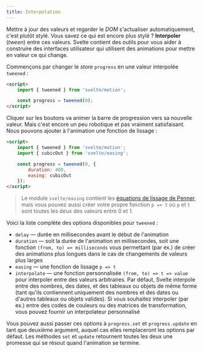 ```yaml
---
title: Interpolation
---
```


Mettre à jour des valeurs et regarder le <span class="vo">_DOM_</span> s'actualiser automatiquement, c'est plutôt stylé. Vous savez ce qui est encore plus stylé ? **Interpoler** (<span class="vo">_tween_</span>) entre ces valeurs. Svelte contient des outils pour vous aider à construire des interfaces utilisateur qui utilisent des animations pour mettre en valeur ce qui change.

Commençons par changer le <span class="vo">_store_</span> `progress` en une valeur interpolée `tweened` :

```html
<script>
	import { tweened } from 'svelte/motion';

	const progress = tweened(0);
</script>
```

Cliquer sur les boutons va animer la barre de progression vers sa nouvelle valeur. Mais c'est encore un peu robotique et pas vraiment satisfaisant. Nous pouvons ajouter à l'animation une fonction de lissage :

```html
<script>
	import { tweened } from 'svelte/motion';
	import { cubicOut } from 'svelte/easing';

	const progress = tweened(0, {
		duration: 400,
		easing: cubicOut
	});
</script>
```

> Le module `svelte/easing` contient les [équations de lissage de Penner](https://web.archive.org/web/20190805215728/http://robertpenner.com/easing/), mais vous pouvez aussi créer votre propre fonction `p => t` où `p` et `t` sont toutes les deux des valeurs entre 0 et 1.

Voici la liste complète des options disponibles pour `tweened` :

* `delay` — durée en millisecondes avant le début de l'animation
* `duration` — soit la durée de l'animation en millisecondes, soit une fonction `(from, to) => milliseconds` vous permettant (par ex.) de créer des animations plus longues dans le cas de changements de valeurs plus larges
* `easing` — une fonction de lissage `p => t`
* `interpolate` — une fonction personnalisée `(from, to) => t => value` pour interpoler entre des valeurs arbitraires. Par défaut, Svelte interpole entre des nombres, des dates, et des tableaux ou objets de même forme (tant qu'ils contiennent uniquement des nombres et des dates ou d'autres tableaux ou objets valides). Si vous souhaitez interpoler (par ex.) entre des codes de couleurs ou des matrices de transformation, vous pouvez fournir un interpolateur personnalisé

Vous pouvez aussi passer ces options à `progress.set` et `progress.update` en tant que deuxième argument, auquel cas elles remplaceront les options par défaut. Les méthodes `set` et `update` retournent toutes les deux une promesse qui se résout quand l'animation se termine.

